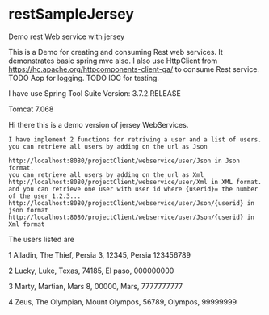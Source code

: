 # restSampleJersey
Demo rest Web service with jersey

This is a Demo for creating and consuming Rest web services.
It demonstrates basic spring mvc also.
I also use HttpClient from  https://hc.apache.org/httpcomponents-client-ga/ to consume  Rest service. 
TODO Aop for logging.
TODO IOC for testing.

I have use 
Spring Tool Suite 
Version: 3.7.2.RELEASE

Tomcat 7.068 

Hi there this is a demo version of jersey WebServices.

    I have implement 2 functions for retriving a user and a list of users.
    you can retrieve all users by adding on the url as Json

    http://localhost:8080/projectClient/webservice/user/Json in Json format.
    you can retrieve all users by adding on the url as Xml
    http://localhost:8080/projectClient/webservice/user/Xml in XML format.
    and you can retrieve one user with user id where {userid}= the number of the user 1.2.3...
    http://localhost:8080/projectClient/webservice/user/Json/{userid} in json format
    http://localhost:8080/projectClient/webservice/user/Json/{userid} in Xml format 

The users listed are

  1  Alladin, The Thief, Persia 3, 12345, Persia 123456789

  2  Lucky, Luke, Texas, 74185, El paso, 000000000

  3  Marty, Martian, Mars 8, 00000, Mars, 7777777777

  4  Zeus, The Olympian, Mount Olympos, 56789, Olympos, 99999999



